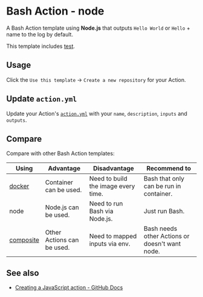 # Bash Action - **node**

A Bash Action template using **Node.js** that outputs `Hello World` or `Hello` + name to the log by default.

This template includes [test](.github/workflows/test.yml).

## Usage

Click the `Use this template` -> `Create a new repository` for your Action.

## Update `action.yml`

Update your Action's [`action.yml`](action.yml) with your `name`, `description`, `inputs` and `outputs`.

## Compare

Compare with other Bash Action templates:

| Using       | Advantage                  | Disadvantage                        | Recommend to                                   |
| ----------- | -------------------------- | ----------------------------------- | ---------------------------------------------- |
| [docker]    | Container can be used.     | Need to build the image every time. | Bash that only can be run in container.        |
| node        | Node.js can be used.       | Need to run Bash via Node.js.       | Just run Bash.                                 |
| [composite] | Other Actions can be used. | Need to mapped inputs via env.      | Bash needs other Actions or doesn't want node. |

[docker]:https://github.com/actions-bash/docker
[composite]:https://github.com/actions-bash/composite

## See also

- [Creating a JavaScript action - GitHub Docs](https://docs.github.com/actions/creating-actions/creating-a-javascript-action)